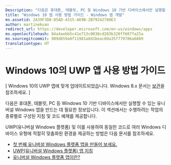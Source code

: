 ```yaml
---
Description: "다음은 휴대폰, 태블릿, PC 등 Windows 10 기반 디바이스에서만 실행할 수 있는 유니버설 Windows 앱을 만드는 데 필요한 정보입니다."
title: "Windows 10 앱 사용 방법 가이드 - Windows 앱 개발"
ms.assetid: 2A39F3D8-85AD-4315-A69B-2B79242780E3
author: martinekuan
redirect_url: https://developer.microsoft.com/en-us/windows/apps
ms.openlocfilehash: 84a4aebb5c41e713c0038cd203b320ff607fa25a
ms.sourcegitcommit: 909d859a0f11981a8d1beac0da35f779786a6889
translationtype: HT
---
```

# <a name="how-to-guides-for-uwp-apps-on-windows-10"></a>Windows 10의 UWP 앱 사용 방법 가이드

\[ Windows 10의 UWP 앱에 맞게 업데이트되었습니다. Windows 8.x 문서는 [보관](http://go.microsoft.com/fwlink/p/?linkid=619132)을 참조하세요. \]

다음은 휴대폰, 태블릿, PC 등 Windows 10 기반 디바이스에서만 실행할 수 있는 유니버설 Windows 앱을 만드는 데 필요한 정보입니다. 이 섹션에서는 수행하려는 작업의 종류별로 구성된 지침 및 코드 예제를 제공합니다.

UWP(유니버설 Windows 플랫폼) 및 이를 사용하여 동일한 코드로 여러 Windows 디바이스 유형에 적절히 맞춤화된 환경을 제공하는 방법은 다음 문서를 참조하세요.

-   [첫 번째 유니버설 Windows 플랫폼 앱을 만들어 보세요.](get-started/create-a-hello-world-app-xaml-universal.md)
-   [UWP(유니버설 Windows 플랫폼) 앱 지침](get-started/universal-application-platform-guide.md)
-   [유니버설 Windows 플랫폼 앱이란?](get-started/whats-a-uwp.md)

